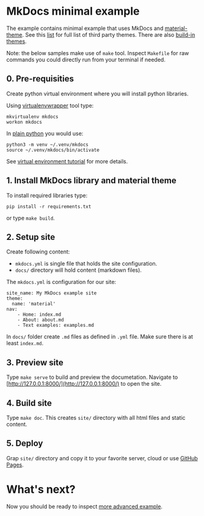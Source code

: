 # MkDocs minimal example

The example contains minimal example that uses MkDocs and [material-theme](https://github.com/squidfunk/mkdocs-material). See this [list](https://github.com/mkdocs/mkdocs/wiki/MkDocs-Themes) for full list of third party themes. There are also [build-in themes](https://www.mkdocs.org/user-guide/styling-your-docs/).

Note: the below samples make use of `make` tool. Inspect `Makefile` for raw commands you could directly run from your terminal if needed.

## 0. Pre-requisities

Create python virtual environment where you will install python libraries.

Using [virtualenvwrapper](https://virtualenvwrapper.readthedocs.io/en/latest/) tool type:
```
mkvirtualenv mkdocs
workon mkdocs
```

In [plain python](https://docs.python.org/3/library/venv.html) you would use:
```
python3 -m venv ~/.venv/mkdocs
source ~/.venv/mkdocs/bin/activate
```

See [virtual environment tutorial](/virtualenv) for more details.

## 1. Install MkDocs library and material theme

To install required libraries type:
```
pip install -r requirements.txt
```
or type `make build`.

## 2. Setup site

Create following content:

- `mkdocs.yml` is single file that holds the site configuration.
- `docs/` directory will hold content (markdown files).

The `mkdocs.yml` is configuration for our site:

```
site_name: My MkDocs example site
theme:
  name: 'material'
nav:
    - Home: index.md
    - About: about.md
    - Text examples: examples.md
```

In `docs/` folder create `.md` files as defined in `.yml` file. Make sure there is at least `index.md`.

## 3. Preview site

Type `make serve` to build and preview the documetation. Navigate to [http://127.0.0.1:8000/](http://127.0.0.1:8000/) to open the site.

## 4. Build site

Type `make doc`. This creates `site/` directory with all html files and static content.

## 5. Deploy

Grap `site/` directory and copy it to your favorite server, cloud or use [GitHub Pages](https://pages.github.com/). 

# What's next?

Now you should be ready to inspect [more advanced example](../02-advanced-example/).


